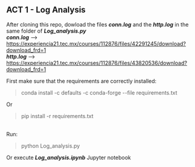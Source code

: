 ## ACT 1 - Log Analysis

After cloning this repo, dowload the files ***conn.log*** and the ***http.log*** in the same folder of ***Log_analysis.py***<br>
***conn.log*** --> https://experiencia21.tec.mx/courses/112876/files/42291245/download?download_frd=1<br>
***http.log*** --> https://experiencia21.tec.mx/courses/112876/files/43820536/download?download_frd=1<br>

First make sure that the requirements are correctly installed:
> conda install -c defaults -c conda-forge --file requirements.txt

Or
> pip install -r requirements.txt

<br>Run:
> python Log_analysis.py

Or execute ***Log_analysis.ipynb*** Jupyter notebook

